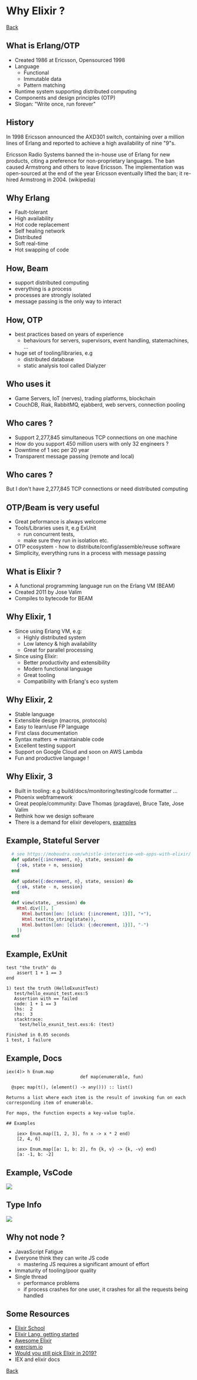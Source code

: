 # Why Elixir ?

[Back](/index.html)


## What is Erlang/OTP

* Created 1986 at Ericsson, Opensourced 1998
* Language 
  * Functional
  * Immutable data
  * Pattern matching
* Runtime system supporting distributed computing
* Components and design principles (OTP)
* Slogan: "Write once, run forever"


## History

In 1998 Ericsson announced the AXD301 switch, containing over a million lines of Erlang and reported to achieve a high availability of nine "9"s. 

Ericsson Radio Systems banned the in-house use of Erlang for new products, citing a preference for non-proprietary languages. The ban caused Armstrong and others to leave Ericsson. The implementation was open-sourced at the end of the year Ericsson eventually lifted the ban; it re-hired Armstrong in 2004. (wikipedia)


## Why Erlang

* Fault-tolerant
* High availability
* Hot code replacement
* Self healing network
* Distributed
* Soft real-time
* Hot swapping of code


## How, Beam

* support distributed computing
* everything is a process
* processes are strongly isolated
* message passing is the only way to interact


## How, OTP

* best practices based on years of experience
  * behaviours for servers, supervisors, event handling, statemachines, ...
* huge set of tooling/libraries, e.g
  * distributed database
  * static analysis tool called Dialyzer


## Who uses it

*	Game Servers, IoT (nerves), trading platforms, blockchain
*	CouchDB, Riak, RabbitMQ, ejabberd, web servers, connection pooling


## Who cares ?

* Support 2,277,845 simultaneous TCP connections on one machine
* How do you support 450 million users with only 32 engineers ?
* Downtime of 1 sec per 20 year
* Transparent message passing (remote and local)


## Who cares ?

But I don't have 2,277,845 TCP connections or need distributed computing


## OTP/Beam is very useful

* Great peformance is always welcome
* Tools/Libraries uses it, e.g ExUnit
  * run concurrent tests, 
  * make sure they run in isolation etc.
* OTP ecosystem - how to distribute/config/assemble/reuse software
* Simplicity, everything runs in a process with message passing


## What is Elixir ?

* A functional programming language run on the Erlang VM (BEAM)
* Created 2011 by Jose Valim
* Compiles to bytecode for BEAM


## Why Elixir, 1

* Since using Erlang VM, e.g:
  * Highly distributed system
  * Low latency & high availability
  * Great for parallel processing
* Since using Elixir:
  * Better productivity and extensibility
  * Modern functional language
  * Great tooling
  * Compatibility with Erlang's eco system


## Why Elixir, 2

* Stable language
* Extensible design (macros, protocols)
* Easy to learn/use FP language
* First class documentation
* Syntax matters => maintainable code
* Excellent testing support
* Support on Google Cloud and soon on AWS Lambda
* Fun and productive language !


## Why Elixir, 3

* Built in tooling: e.g build/docs/monitoring/testing/code formatter ...
* Phoenix webframework
* Great people/community: Dave Thomas (pragdave), Bruce Tate, Jose Valim
* Rethink how we design software
* There is a demand for elixir developers, [examples](https://github.com/doomspork/elixir-companies/blob/master/src/_data/companies.yml)


## Example, Stateful Server

```elixir 
  # see https://moboudra.com/whistle-interactive-web-apps-with-elixir/
  def update({:increment, n}, state, session) do
    {:ok, state + n, session}
  end

  def update({:decrement, n}, state, session) do
    {:ok, state - n, session}
  end

  def view(state, _session) do
    Html.div([], [
      Html.button([on: [click: {:increment, 1}]], "+"),
      Html.text(to_string(state)),
      Html.button([on: [click: {:decrement, 1}]], "-")
    ])
  end
```


## Example, ExUnit

```
test "the truth" do
    assert 1 + 1 == 3
end

1) test the truth (HelloExunitTest)
   test/hello_exunit_test.exs:5
   Assertion with == failed
   code: 1 + 1 == 3
   lhs:  2
   rhs:  3
   stacktrace:
     test/hello_exunit_test.exs:6: (test)

Finished in 0.05 seconds
1 test, 1 failure
```


## Example, Docs

```
iex(4)> h Enum.map
                            def map(enumerable, fun)                            

  @spec map(t(), (element() -> any())) :: list()

Returns a list where each item is the result of invoking fun on each
corresponding item of enumerable.

For maps, the function expects a key-value tuple.

## Examples

    iex> Enum.map([1, 2, 3], fn x -> x * 2 end)
    [2, 4, 6]
    
    iex> Enum.map([a: 1, b: 2], fn {k, v} -> {k, -v} end)
    [a: -1, b: -2]
```


## Example, VsCode

[<img src="img/vscode-elixir-ls.png">](img/vscode-elixir-ls.png)


## Type Info

[<img src="img/vscode.png">](img/vscode.png)


## Why not node ?

* JavasScript Fatigue
* Everyone think they can write JS code
  * mastering JS requires a significant amount of effort
* Immaturity of tooling/poor quality
* Single thread 
  * performance problems
  * if process crashes for one user, it crashes for all the requests being handled 


## Some Resources

* [Elixir School](https://elixirschool.com/en/)
* [Elixir Lang, getting started](https://elixir-lang.org/getting-started/introduction.html)
* [Awesome Elixir](https://github.com/h4cc/awesome-elixir)
* [exercism.io](http://exercism.io/)
* [Would you still pick Elixir in 2019?](https://github.com/dwyl/learn-elixir/issues/102?utm_source=elixirdigest&utm_medium=email&utm_campaign=featured)
* IEX and elixir docs

[Back](/index.html)

